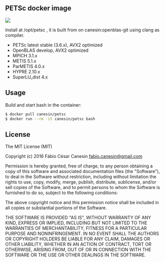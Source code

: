 ## PETSc docker image

[![](https://imagelayers.io/badge/canesin/petsc:latest.svg)](https://imagelayers.io/?images=canesin/petsc:latest)

Install at /opt/petsc , it is built from on canesin:openblas-git using clang as compiler.

- PETSc latest stable (3.6.x), AVX2 optimized
- OpenBLAS develop, AVX2 optimized
- MPICH 3.1.x
- METIS 5.1.x
- ParMETIS 4.0.x
- HYPRE 2.10.x
- SuperLU_dist 4.x

## Usage

Build and start bash in the container:
```bash
$ docker pull canesin/petsc
$ docker run --rm -it canesin/petsc bash
```

## License

The MIT License (MIT)

Copyright (c) 2016 Fábio César Canesin <fabio.canesin@gmail.com>

Permission is hereby granted, free of charge, to any person obtaining a copy
of this software and associated documentation files (the "Software"), to deal
in the Software without restriction, including without limitation the rights
to use, copy, modify, merge, publish, distribute, sublicense, and/or sell
copies of the Software, and to permit persons to whom the Software is
furnished to do so, subject to the following conditions:

The above copyright notice and this permission notice shall be included in all
copies or substantial portions of the Software.

THE SOFTWARE IS PROVIDED "AS IS", WITHOUT WARRANTY OF ANY KIND, EXPRESS OR
IMPLIED, INCLUDING BUT NOT LIMITED TO THE WARRANTIES OF MERCHANTABILITY,
FITNESS FOR A PARTICULAR PURPOSE AND NONINFRINGEMENT. IN NO EVENT SHALL THE
AUTHORS OR COPYRIGHT HOLDERS BE LIABLE FOR ANY CLAIM, DAMAGES OR OTHER
LIABILITY, WHETHER IN AN ACTION OF CONTRACT, TORT OR OTHERWISE, ARISING FROM,
OUT OF OR IN CONNECTION WITH THE SOFTWARE OR THE USE OR OTHER DEALINGS IN THE
SOFTWARE.
